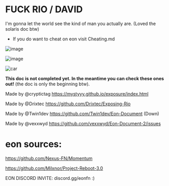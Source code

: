 # FUCK RIO / DAVID
I'm gonna let the world see the kind of man you actually are. (Loved the solaris doc btw)

- If you do want to cheat on eon visit Cheating.md

![image](https://github.com/user-attachments/assets/437acc80-5179-4493-b1a2-5938572fe5cc)

![image](https://github.com/user-attachments/assets/986be154-6cce-4889-95fb-a6fa23cc0137)

![car](https://github.com/user-attachments/assets/b6e01a28-5a83-4c9b-8342-285427be0d2d)

**This doc is not completed yet. In the meantime you can check these ones out!** (the doc is only the beginning btw).

Made by @cryptictag
https://mystyyy.github.io/exposure/index.html

Made by @Drixtec 
https://github.com/Drixtec/Exposing-Rio

Made by @Twin1dev
https://github.com/Twin1dev/Eon-Document (Down)

Made by @vexxwyd
https://github.com/vexxwyd/Eon-Document-2/issues

# eon sources:

https://github.com/Nexus-FN/Momentum

https://github.com/Milxnor/Project-Reboot-3.0

EON DISCORD INVITE: 
discord.gg/eonfn  :)
